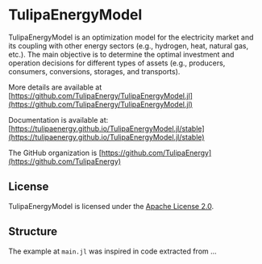 # TulipaEnergyModel

TulipaEnergyModel is an optimization model for the electricity market and its
coupling with other energy sectors (e.g., hydrogen, heat, natural gas, etc.).
The main objective is to determine the optimal investment and operation
decisions for different types of assets (e.g., producers, consumers,
conversions, storages, and transports).

More details are available at [https://github.com/TulipaEnergy/TulipaEnergyModel.jl](https://github.com/TulipaEnergy/TulipaEnergyModel.jl)

Documentation is available at: [https://tulipaenergy.github.io/TulipaEnergyModel.jl/stable](https://tulipaenergy.github.io/TulipaEnergyModel.jl/stable)

The GitHub organization is [https://github.com/TulipaEnergy](https://github.com/TulipaEnergy)

## License

TulipaEnergyModel is licensed under the [Apache License 2.0](https://github.com/TulipaEnergy/TulipaEnergyModel.jl/blob/main/LICENSE).

## Structure

The example at `main.jl` was inspired in code extracted from ...
